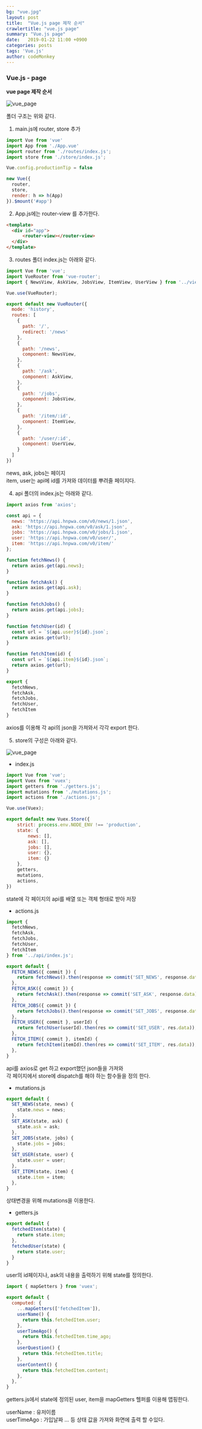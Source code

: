 ```yaml
---
bg: "vue.jpg"
layout: post
title:  "Vue.js page 제작 순서"
crawlertitle: "vue.js page"
summary: "Vue.js page"
date:   2019-01-22 11:00 +0900
categories: posts
tags: 'Vue.js'
author: codeMonkey
---
```


### Vue.js - page ###

**vue page 제작 순서**


![vue_page](/jsStudyBlog/assets/images/post/vue_page_order1.png)

폴더 구조는 위와 같다.

1. main.js에 router, store 추가

```javascript
import Vue from 'vue'
import App from './App.vue'
import router from './routes/index.js';
import store from './store/index.js';

Vue.config.productionTip = false

new Vue({
  router,
  store,
  render: h => h(App)
}).$mount('#app')

```

2. App.js에는 router-view 를 추가한다.

```html
<template>
  <div id="app">    
      <router-view></router-view>
  </div>
</template>
```

3. routes 폴더 index.js는 아래와 같다.

```javascript
import Vue from 'vue';
import VueRouter from 'vue-router';
import { NewsView, AskView, JobsView, ItemView, UserView } from '../views';

Vue.use(VueRouter);

export default new VueRouter({
  mode: 'history',
  routes: [
    {
      path: '/',
      redirect: '/news' 
    },
    {
      path: '/news',
      component: NewsView,
    },
    {
      path: '/ask',
      component: AskView,
    },
    {
      path: '/jobs',
      component: JobsView,
    },
    {
      path: '/item/:id',
      component: ItemView,
    },
    {
      path: '/user/:id',
      component: UserView,
    }
  ]
})
```
news, ask, jobs는 페이지 <br>
item, user는 api에 id를 가져와 데이터를 뿌려줄 페이지다.

4. api 폴더의 index.js는 아래와 같다.

```javascript
import axios from 'axios';

const api = {
  news: 'https://api.hnpwa.com/v0/news/1.json',
  ask: 'https://api.hnpwa.com/v0/ask/1.json',
  jobs: 'https://api.hnpwa.com/v0/jobs/1.json',
  user: 'https://api.hnpwa.com/v0/user/',
  item: 'https://api.hnpwa.com/v0/item/'
};

function fetchNews() {
  return axios.get(api.news);
}

function fetchAsk() {
  return axios.get(api.ask);
}

function fetchJobs() {
  return axios.get(api.jobs);
}

function fetchUser(id) {
  const url = `${api.user}${id}.json`;
  return axios.get(url);
}

function fetchItem(id) {
  const url = `${api.item}${id}.json`;
  return axios.get(url);
}

export {
  fetchNews,
  fetchAsk,
  fetchJobs,
  fetchUser,
  fetchItem
}
```
axios를 이용해 각 api의 json을 가져와서 각각 export 한다.

5. store의 구성은 아래와 같다.

![vue_page](/jsStudyBlog/assets/images/post/vue_page_order2.png)

- index.js

```javascript
import Vue from 'vue';
import Vuex from 'vuex';
import getters from './getters.js';
import mutations from './mutations.js';
import actions from './actions.js';

Vue.use(Vuex);

export default new Vuex.Store({
	strict: process.env.NODE_ENV !== 'production',
	state: {
		news: [],
		ask: [],
		jobs: [],
		user: {},
		item: {}
	},
	getters,
	mutations,
	actions,
})

```
state에 각 페이지의 api를 배열 또는 객체 형태로 받아 저장

- actions.js

```javascript
import {
  fetchNews,
  fetchAsk,
  fetchJobs,
  fetchUser,
  fetchItem
} from '../api/index.js';

export default {
  FETCH_NEWS({ commit }) {
    return fetchNews().then(response => commit('SET_NEWS', response.data));
  },
  FETCH_ASK({ commit }) {
    return fetchAsk().then(response => commit('SET_ASK', response.data));
  },
  FETCH_JOBS({ commit }) {
    return fetchJobs().then(response => commit('SET_JOBS', response.data));
  },
  FETCH_USER({ commit }, userId) {
    return fetchUser(userId).then(res => commit('SET_USER', res.data));
  },
  FETCH_ITEM({ commit }, itemId) {
    return fetchItem(itemId).then(res => commit('SET_ITEM', res.data));
  },
}
```
api를 axios로 get 하고 export했던 json들을 가져와<br>
각 페이지에서 store에 dispatch를 해야 하는 함수들을 정의 한다.

- mutations.js

```javascript
export default {
  SET_NEWS(state, news) {
    state.news = news;
  },
  SET_ASK(state, ask) {
    state.ask = ask;
  },
  SET_JOBS(state, jobs) {
    state.jobs = jobs;
  },
  SET_USER(state, user) {
    state.user = user;
  },
  SET_ITEM(state, item) {
    state.item = item;
  },
}
```
상태변경을 위해 mutations을 이용한다.

- getters.js

```javascript
export default {
  fetchedItem(state) {
    return state.item;
  },
  fetchedUser(state) {
    return state.user;
  }
}
```
user의 id페이지나, ask의 내용을 출력하기 위해 state를 정의한다.

```javascript
import { mapGetters } from 'vuex';

export default {
  computed: {
    ...mapGetters(['fetchedItem']),
    userName() {
      return this.fetchedItem.user;
    },
    userTimeAgo() {
      return this.fetchedItem.time_ago;
    },
    userQuestion() {
      return this.fetchedItem.title;
    },
    userContent() {
      return this.fetchedItem.content;
    },
  },
}
```
getters.js에서 state에 정의된 user, item을 mapGetters 헬퍼를 이용해 맵핑한다.

userName : 유저이름 <br>
userTimeAgo : 가입날짜 ... 등 상태 값을 가져와 화면에 출력 할 수있다.
